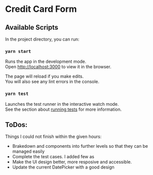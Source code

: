 # Credit Card Form

## Available Scripts

In the project directory, you can run:

### `yarn start`

Runs the app in the development mode.\
Open [http://localhost:3000](http://localhost:3000) to view it in the browser.

The page will reload if you make edits.\
You will also see any lint errors in the console.

### `yarn test`

Launches the test runner in the interactive watch mode.\
See the section about [running tests](https://facebook.github.io/create-react-app/docs/running-tests) for more information.

## ToDos:

Things I could not finish within the given hours:

- Brakedown <DropDownMenu/> and <CreditCardDetails/> components into further levels so that they can be managed easily
- Complete the test cases. I added few as <todos>
- Make the UI design better, more resposive and accessible. 
- Update the current DatePicker with a good design